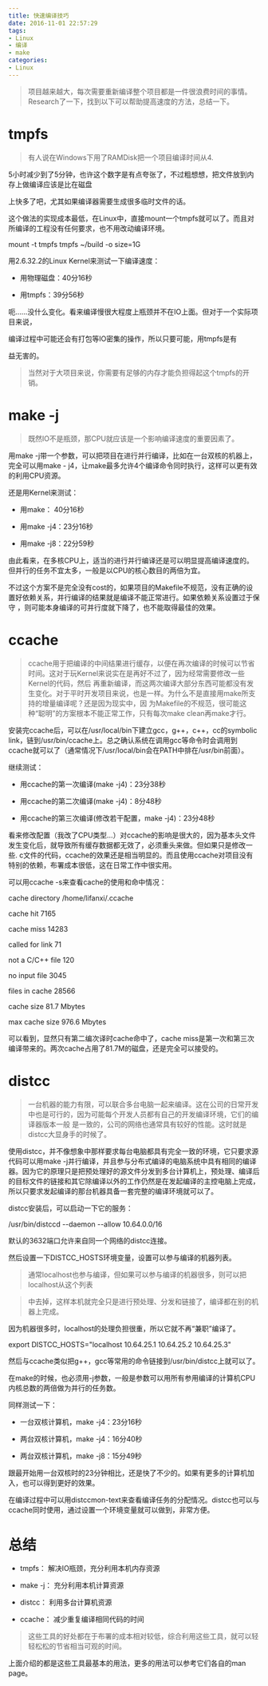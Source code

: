 ```yaml
---
title: 快速编译技巧
date: 2016-11-01 22:57:29
tags:
- Linux
- 编译
- make
categories:
- Linux
---
```


> 项目越来越大，每次需要重新编译整个项目都是一件很浪费时间的事情。Research了一下，找到以下可以帮助提高速度的方法，总结一下。


# tmpfs

> 有人说在Windows下用了RAMDisk把一个项目编译时间从4.

5小时减少到了5分钟，也许这个数字是有点夸张了，不过粗想想，把文件放到内存上做编译应该是比在磁盘

上快多了吧，尤其如果编译器需要生成很多临时文件的话。

这个做法的实现成本最低，在Linux中，直接mount一个tmpfs就可以了。而且对所编译的工程没有任何要求，也不用改动编译环境。

mount -t tmpfs tmpfs ~/build -o size=1G

用2.6.32.2的Linux Kernel来测试一下编译速度：

- 用物理磁盘：40分16秒

- 用tmpfs：39分56秒

呃……没什么变化。看来编译慢很大程度上瓶颈并不在IO上面。但对于一个实际项目来说，

编译过程中可能还会有打包等IO密集的操作，所以只要可能，用tmpfs是有


益无害的。

> 当然对于大项目来说，你需要有足够的内存才能负担得起这个tmpfs的开销。





# make -j

> 既然IO不是瓶颈，那CPU就应该是一个影响编译速度的重要因素了。

用make -j带一个参数，可以把项目在进行并行编译，比如在一台双核的机器上，完全可以用make -
j4，让make最多允许4个编译命令同时执行，这样可以更有效的利用CPU资源。

还是用Kernel来测试：

- 用make： 40分16秒

- 用make -j4：23分16秒

- 用make -j8：22分59秒

由此看来，在多核CPU上，适当的进行并行编译还是可以明显提高编译速度的。但并行的任务不宜太多，一般是以CPU的核心数目的两倍为宜。

不过这个方案不是完全没有cost的，如果项目的Makefile不规范，没有正确的设置好依赖关系，并行编译的结果就是编译不能正常进行。如果依赖关系设置过于保守
，则可能本身编译的可并行度就下降了，也不能取得最佳的效果。





# ccache

> ccache用于把编译的中间结果进行缓存，以便在再次编译的时候可以节省时间。这对于玩Kernel来说实在是再好不过了，因为经常需要修改一些Kernel的代码，然后
再重新编译，而这两次编译大部分东西可能都没有发生变化。对于平时开发项目来说，也是一样。为什么不是直接用make所支持的增量编译呢？还是因为现实中，因
为Makefile的不规范，很可能这种“聪明”的方案根本不能正常工作，只有每次make clean再make才行。

安装完ccache后，可以在/usr/local/bin下建立gcc，g++，c++，cc的symbolic 
link，链到/usr/bin/ccache上。总之确认系统在调用gcc等命令时会调用到ccache就可以了（通常情况下/usr/local/bin会在PATH中排在/usr/bin前面）。

继续测试：

- 用ccache的第一次编译(make -j4)：23分38秒

- 用ccache的第二次编译(make -j4)：8分48秒

- 用ccache的第三次编译(修改若干配置，make -j4)：23分48秒

看来修改配置（我改了CPU类型…）对ccache的影响是很大的，因为基本头文件发生变化后，就导致所有缓存数据都无效了，必须重头来做。但如果只是修改一些.
c文件的代码，ccache的效果还是相当明显的。而且使用ccache对项目没有特别的依赖，布署成本很低，这在日常工作中很实用。

可以用ccache -s来查看cache的使用和命中情况：

cache directory                   /home/lifanxi/.ccache

cache hit                           7165

cache miss                         14283

called for link                       71

not a C/C++ file                     120

no input file                       3045

files in cache                     28566

cache size                          81.7 Mbytes

max cache size                     976.6 Mbytes

可以看到，显然只有第二编次译时cache命中了，cache miss是第一次和第三次编译带来的。两次cache占用了81.7M的磁盘，还是完全可以接受的。





# distcc

> 一台机器的能力有限，可以联合多台电脑一起来编译。这在公司的日常开发中也是可行的，因为可能每个开发人员都有自己的开发编译环境，它们的编译器版本一般
是一致的，公司的网络也通常具有较好的性能。这时就是distcc大显身手的时候了。

使用distcc，并不像想象中那样要求每台电脑都具有完全一致的环境，它只要求源代码可以用make -j并行编译，并且参与分布式编译的电脑系统中具有相同的编译
器。因为它的原理只是把预处理好的源文件分发到多台计算机上，预处理、编译后的目标文件的链接和其它除编译以外的工作仍然是在发起编译的主控电脑上完成，
所以只要求发起编译的那台机器具备一套完整的编译环境就可以了。

distcc安装后，可以启动一下它的服务：

/usr/bin/distccd  --daemon --allow 10.64.0.0/16

默认的3632端口允许来自同一个网络的distcc连接。

然后设置一下DISTCC_HOSTS环境变量，设置可以参与编译的机器列表。

> 通常localhost也参与编译，但如果可以参与编译的机器很多，则可以把localhost从这个列表

> 中去掉，这样本机就完全只是进行预处理、分发和链接了，编译都在别的机器上完成。

因为机器很多时，localhost的处理负担很重，所以它就不再“兼职”编译了。

export DISTCC_HOSTS=&quot;localhost 10.64.25.1 10.64.25.2 10.64.25.3&quot;

然后与ccache类似把g++，gcc等常用的命令链接到/usr/bin/distcc上就可以了。

在make的时候，也必须用-j参数，一般是参数可以用所有参用编译的计算机CPU内核总数的两倍做为并行的任务数。

同样测试一下：

- 一台双核计算机，make -j4：23分16秒

- 两台双核计算机，make -j4：16分40秒

- 两台双核计算机，make -j8：15分49秒

跟最开始用一台双核时的23分钟相比，还是快了不少的。如果有更多的计算机加入，也可以得到更好的效果。

在编译过程中可以用distccmon-text来查看编译任务的分配情况。distcc也可以与ccache同时使用，通过设置一个环境变量就可以做到，非常方便。

# **总结**

- tmpfs： 解决IO瓶颈，充分利用本机内存资源

- make -j： 充分利用本机计算资源

- distcc： 利用多台计算机资源

- ccache： 减少重复编译相同代码的时间

> 这些工具的好处都在于布署的成本相对较低，综合利用这些工具，就可以轻轻松松的节省相当可观的时间。

上面介绍的都是这些工具最基本的用法，更多的用法可以参考它们各自的man page。